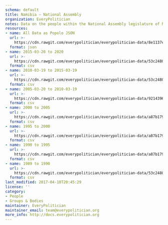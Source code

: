 ```yaml
---
schema: default
title: Namibia — National Assembly
organization: EveryPolitician
notes: Data on the people within the National Assembly legislature of Namibia.
resources:
- name: All Data as Popolo JSON
  url: >-
    https://cdn.rawgit.com/everypolitician/everypolitician-data/8e1137e9e3b649ed309f2c414ef5d08d492985cd/data/Namibia/Assembly/ep-popolo-v1.0.json
  format: json
- name: 2015-03-20 to 2020
  url: >-
    https://cdn.rawgit.com/everypolitician/everypolitician-data/53c2480b4f760de1bceb3ac2b800ff4c4c5f31c2/data/Namibia/Assembly/term-6.csv
  format: csv
- name: 2010-03-19 to 2015-03-19
  url: >-
    https://cdn.rawgit.com/everypolitician/everypolitician-data/53c2480b4f760de1bceb3ac2b800ff4c4c5f31c2/data/Namibia/Assembly/term-5.csv
  format: csv
- name: 2005-03-20 to 2010-03-19
  url: >-
    https://cdn.rawgit.com/everypolitician/everypolitician-data/92143966fc489ae686c00cecfb2876c7e23b576d/data/Namibia/Assembly/term-4.csv
  format: csv
- name: 2000 to 2005
  url: >-
    https://cdn.rawgit.com/everypolitician/everypolitician-data/a87b1796e8b50624f9106a97aff43f78960694bd/data/Namibia/Assembly/term-3.csv
  format: csv
- name: 1995 to 2000
  url: >-
    https://cdn.rawgit.com/everypolitician/everypolitician-data/a87b1796e8b50624f9106a97aff43f78960694bd/data/Namibia/Assembly/term-2.csv
  format: csv
- name: 1990 to 1995
  url: >-
    https://cdn.rawgit.com/everypolitician/everypolitician-data/a87b1796e8b50624f9106a97aff43f78960694bd/data/Namibia/Assembly/term-1.csv
  format: csv
- name: 1989 to 1990
  url: >-
    https://cdn.rawgit.com/everypolitician/everypolitician-data/53c2480b4f760de1bceb3ac2b800ff4c4c5f31c2/data/Namibia/Assembly/term-0.csv
  format: csv
last_modified: 2017-04-10T20:45:29
license: ''
category:
- People
- Groups & Bodies
maintainer: EveryPolitician
maintainer_email: team@everypolitician.org
more_info: http://docs.everypolitician.org
---
```

